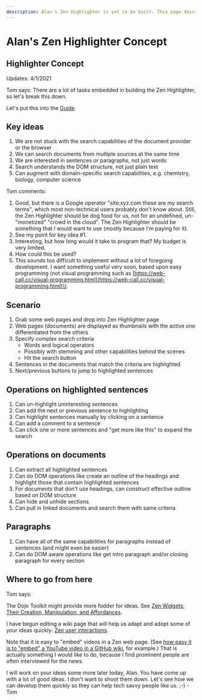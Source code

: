 ```yaml
---
description: Alan's Zen Highlighter is yet to be built. This page describes the concept.
---
```


# Alan's Zen Highlighter Concept

## Highlighter Concept

Updates: 4/1/2021

Tom says: There are a lot of tasks embedded in building the Zen Highlighter, so let's break this down.

Let's put this into the [Guide](https://tomelam.gitbook.io/mashweb/).

## Key ideas

1. We are not stuck with the search capabilities of the document provider or the browser
2. We can search documents from multiple sources at the same time
3. We are interested in sentences or paragraphs, not just words
4. Search understands the DOM structure, not just plain text
5. Can augment with domain-specific search capabilities, e.g. chemistry, biology, computer science

Tom comments:

1. Good, but there is a Google operator "site:xyz.com these are my search terms", which most non-technical users probably don't know about. Still, the Zen Highlighter should be dog food for us, not for an undefined, un-"monetized" "crowd in the cloud". The Zen Highlighter should be something that _I_ would want to use \(mostly because I'm paying for it\).
2. See my point for key idea \#1.
3. Interesting, but how long would it take to program that? My budget is very limited.
4. How could this be used?
5. This sounds too difficult to implement without a lot of foregoing development. I want something useful very soon, based upon easy programming \(not visual programming such as [https://web-call.cc/visual-programming.html](https://web-call.cc/visual-programming.html)\).

## Scenario

1. Grab some web pages and drop into Zen Highlighter page
2. Web pages \(documents\)  are displayed as thumbnails with the active one differentiated from the others
3. Specify complex search criteria
   * Words and logical operators
   * Possibly with stemming and other capabilities behind the scenes
   * Hit the search button
4. Sentences in the documents that match the criteria are highlighted
5. Next/previous buttons to jump to highlighted sentences

## Operations on highlighted sentences

1. Can un-highlight uninteresting sentences
2. Can add the next or previous sentence to highlighting 
3. Can highlight sentences manually by clicking on a sentence
4. Can add a comment to a sentence
5. Can click one or more sentences and "get more like this" to expand the search

## Operations on documents

1. Can extract all highlighted sentences
2. Can do DOM operations like create an outline of the headings and highlight those that contain highlighted sentences
3. For documents that don't use headings, can construct effective outline based on DOM  structure
4. Can hide and unhide sections 
5. Can pull in linked documents and search them with same criteria

## Paragraphs

1. Can have all of the same capabilities for paragraphs instead of sentences \(and might even be easier\)
2. Can do DOM aware operations like get intro paragraph and/or closing paragraph for every section

## Where to go from here

Tom says:

The Dojo Toolkit might provide more fodder for ideas. See [Zen Widgets: Their Creation, Manipulation, and Affordances](https://tomelam.gitbook.io/mashweb/part-4-web-page-structure/zen-widgets-their-creation-manipulation-and-affordances).

I have begun editing a wiki page that will help us adapt and adopt some of your ideas quickly: [Zen user interactions](https://tomelam.gitbook.io/mashweb/part-5-user-interactions-and-the-html5-apis/zen-user-intereactions).

Note that it is easy to "embed" videos in a Zen web page. \(See [how easy it is to "embed" a YouTube video in a GitHub wiki](https://stackoverflow.com/a/16079387), for example.\) That is actually something I would like to do, because I find prominent people are often interviewed for the news.

I will work on your ideas some more later today, Alan. You have come up with a lot of good ideas. I don't want to shoot them down. Let's see how we can develop them quickly so they can help tech savvy people like us. ;-\) -Tom

